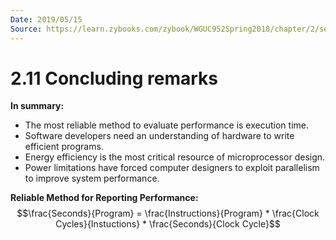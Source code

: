 ```yaml
---
Date: 2019/05/15
Source: https://learn.zybooks.com/zybook/WGUC952Spring2018/chapter/2/section/11
---
```


# 2.11 Concluding remarks

**In summary:**

- The most reliable method to evaluate performance is execution time.
- Software developers need an understanding of hardware to write efficient programs.
- Energy efficiency is the most critical resource of microprocessor design.
- Power limitations have forced computer designers to exploit parallelism to improve system performance.

**Reliable Method for Reporting Performance:**  
$$\frac{Seconds}{Program} = \frac{Instructions}{Program} * \frac{Clock Cycles}{Instuctions} * \frac{Seconds}{Clock Cycle}$$
